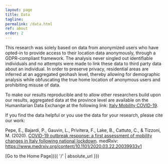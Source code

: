 ```yaml
---
layout: page
title: Data
tagline:
permalink: /data.html
ref: about
order: 2
---
```


This research was solely based on data from anonymized users who have opted-in to provide access to their location data anonymously, through a GDPR-compliant framework.
The analysis never singled out identifiable individuals and no attempts were made to link these data to third party data about an individual.
In order to preserve privacy, residential areas are inferred at an aggregated geohash level, thereby allowing for demographic analysis while obfuscating the true home location of anonymous users and prohibiting misuse of data.

To make our results reproducible and to allow other researchers build upon our results, aggregated data at the province level are available on the Humanitarian Data Exchange at the following link: [Italy Mobility COVID-19](https://data.humdata.org/dataset/covid-19-mobility-italy).

If you find the data helpful or you use the data for your research, please cite our work:

Pepe, E., Bajardi, P., Gauvin, L., Privitera, F., Lake, B., Cattuto, C., & Tizzoni, M. (2020).
[COVID-19 outbreak response: a first assessment of mobility changes in Italy following national lockdown](https://www.medrxiv.org/content/10.1101/2020.03.22.20039933v1).
medRxiv: https://www.medrxiv.org/content/10.1101/2020.03.22.20039933v1



[Go to the Home Page]({{ '/' | absolute_url }})
